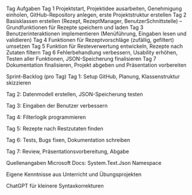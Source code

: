 Tag	Aufgaben
Tag 1	Projektstart, Projektidee ausarbeiten, Genehmigung einholen, GitHub-Repository anlegen, erste Projektstruktur erstellen
Tag 2	Basisklassen erstellen (Rezept, RezeptManager, BenutzerSchnittstelle) – Grundfunktionen für Rezepte speichern und laden
Tag 3	Benutzerinteraktionen implementieren (Menüführung, Eingaben lesen und validieren)
Tag 4	Funktionen für Rezeptvorschläge (zufällig, gefiltert) umsetzen
Tag 5	Funktion für Resteverwertung entwickeln, Rezepte nach Zutaten filtern
Tag 6	Fehlerbehandlung verbessern, Usability erhöhen, Testen aller Funktionen, JSON-Speicherung finalisieren
Tag 7	Dokumentation finalisieren, Projekt abgeben und Präsentation vorbereiten

Sprint-Backlog (pro Tag)
Tag 1: Setup GitHub, Planung, Klassenstruktur skizzieren

Tag 2: Datenmodell erstellen, JSON-Speicherung testen

Tag 3: Eingaben der Benutzer verbessern

Tag 4: Filterlogik programmieren

Tag 5: Rezepte nach Restzutaten finden

Tag 6: Tests, Bugs fixen, Dokumentation schreiben

Tag 7: Review, Präsentationsvorbereitung, Abgabe

Quellenangaben
Microsoft Docs: System.Text.Json Namespace

Eigene Kenntnisse aus Unterricht und Übungsprojekten

ChatGPT für kleinere Syntaxkorrekturen
